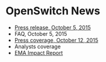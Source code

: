 # OpenSwitch News

-	[Press release, October 5, 2015](/documents/user/press-release-2015-10-05)
-	FAQ, October 5, 2015
-	[Press coverage, October 12, 2015](https://archive.openswitch.net/website/news/press_coverage_report_10122015.docx)
-	Analysts coverage
-	[EMA Impact Report](https://archive.openswitch.net/website/news/ema_impact_report.pdf)
